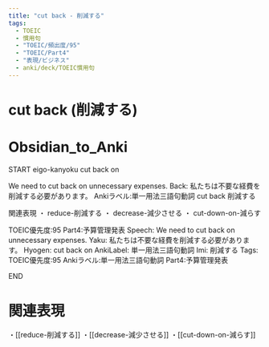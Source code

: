 ```yaml
---
title: "cut back - 削減する"
tags:
  - TOEIC
  - 慣用句
  - "TOEIC/頻出度/95"
  - "TOEIC/Part4"
  - "表現/ビジネス"
  - anki/deck/TOEIC慣用句
---
```


# cut back (削減する)

# Obsidian_to_Anki
START
eigo-kanyoku
cut back on

We need to cut back on unnecessary expenses.
Back:
私たちは不要な経費を削減する必要があります。
Ankiラベル:単一用法三語句動詞
cut back
削減する

関連表現
・ reduce-削減する
・ decrease-減少させる
・ cut-down-on-減らす

TOEIC優先度:95
Part4:予算管理発表
Speech: We need to cut back on unnecessary expenses.
Yaku: 私たちは不要な経費を削減する必要があります。
Hyogen: cut back on
AnkiLabel: 単一用法三語句動詞
Imi: 削減する
Tags: TOEIC優先度:95 Ankiラベル:単一用法三語句動詞 Part4:予算管理発表
<!--ID: 1751927540399-->
END

# 関連表現
・[[reduce-削減する]]
・[[decrease-減少させる]]
・[[cut-down-on-減らす]]
